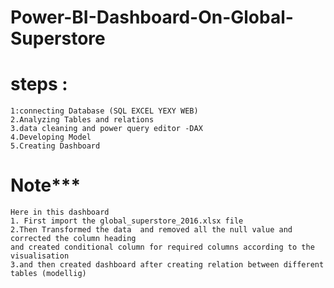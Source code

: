 # Power-BI-Dashboard-On-Global-Superstore
# steps :
    1:connecting Database (SQL EXCEL YEXY WEB)
    2.Analyzing Tables and relations
    3.data cleaning and power query editor -DAX
    4.Developing Model
    5.Creating Dashboard

# Note***
    Here in this dashboard 
    1. First import the global_superstore_2016.xlsx file
    2.Then Transformed the data  and removed all the null value and corrected the column heading 
    and created conditional column for required columns according to the visualisation 
    3.and then created dashboard after creating relation between different tables (modellig) 
